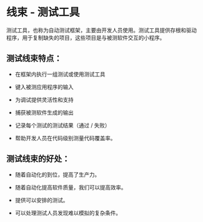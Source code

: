 # 线束 - 测试工具

测试工具，也称为自动测试框架，主要由开发人员使用。测试工具提供存根和驱动程序，用于复制缺失的项目，这些项目是与被测软件交互的小程序。

## 测试线束特点：

* 在框架内执行一组测试或使用测试工具

* 键入被测应用程序的输入

* 为调试提供灵活性和支持

* 捕获被测软件生成的输出

* 记录每个测试的测试结果（通过 / 失败）

* 帮助开发人员在代码级别测量代码覆盖率。

## 测试线束的好处：

* 随着自动化的到位，提高了生产力。

* 随着自动化提高软件质量，我们可以提高效率。

* 提供可以安排的测试。

* 可以处理测试人员发现难以模拟的复杂条件。
